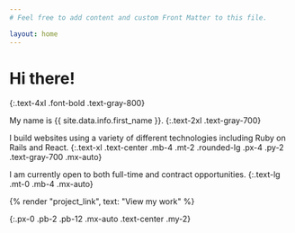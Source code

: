 ```yaml
---
# Feel free to add content and custom Front Matter to this file.

layout: home
---
```


# Hi there!
{:.text-4xl .font-bold .text-gray-800}

My name is {{ site.data.info.first_name }}.
{:.text-2xl .text-gray-700}

I build websites using a variety of different technologies including Ruby on Rails and React.
{:.text-xl .text-center .mb-4 .mt-2 .rounded-lg .px-4 .py-2 .text-gray-700 .mx-auto}

I am currently open to both full-time and contract opportunities.
{:.text-lg .mt-0 .mb-4 .mx-auto}

<p>
  {% render "project_link", text: "View my work" %}
</p>
{:.px-0 .pb-2 .pb-12 .mx-auto .text-center .my-2}

